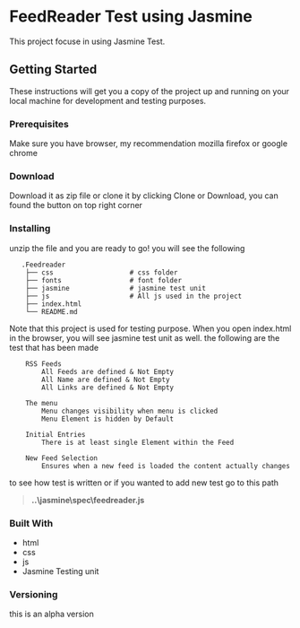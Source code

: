 # FeedReader Test using Jasmine
This project focuse in using Jasmine Test.

## Getting Started

These instructions will get you a copy of the project up and running on your local machine for development and testing purposes.

### Prerequisites

Make sure you have browser, my recommendation mozilla firefox or google chrome

### Download
Download it as zip file or clone it by clicking Clone or Download, you can found the button on top right corner 

### Installing

unzip the file and you are ready to go!
you will see the following 
```
   .Feedreader
    ├── css                   # css folder
    ├── fonts                 # font folder
    ├── jasmine               # jasmine test unit
    ├── js                    # All js used in the project
    ├── index.html
    └── README.md
```

Note that this project is used for testing purpose.
When you open index.html in the browser, you will see jasmine test unit as well. 
the following are the test that has been made


```
    RSS Feeds
        All Feeds are defined & Not Empty
        All Name are defined & Not Empty
        All Links are defined & Not Empty

    The menu
        Menu changes visibility when menu is clicked
        Menu Element is hidden by Default

    Initial Entries
        There is at least single Element within the Feed

    New Feed Selection
        Ensures when a new feed is loaded the content actually changes
```

to see how test is written or if you wanted to add new test go to this path
>**..\jasmine\spec\feedreader.js**


### Built With
 * html
 * css
 * js
 * Jasmine Testing unit

### Versioning
this is an alpha version

